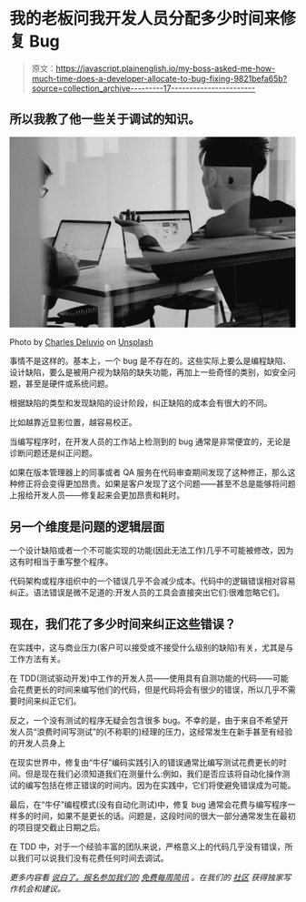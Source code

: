 # 我的老板问我开发人员分配多少时间来修复 Bug

> 原文：<https://javascript.plainenglish.io/my-boss-asked-me-how-much-time-does-a-developer-allocate-to-bug-fixing-9821befa65b?source=collection_archive---------17----------------------->

## 所以我教了他一些关于调试的知识。

![](img/33d3ed7baa9e902a537952bb3d9e5aa7.png)

Photo by [Charles Deluvio](https://unsplash.com/@charlesdeluvio?utm_source=medium&utm_medium=referral) on [Unsplash](https://unsplash.com?utm_source=medium&utm_medium=referral)

事情不是这样的。基本上，一个 bug 是不存在的。这些实际上要么是编程缺陷、设计缺陷，要么是被用户视为缺陷的缺失功能，再加上一些奇怪的类别，如安全问题，甚至是硬件或系统问题。

根据缺陷的类型和发现缺陷的设计阶段，纠正缺陷的成本会有很大的不同。

比如越靠近显影位置，越容易校正。

当编写程序时，在开发人员的工作站上检测到的 bug 通常是非常便宜的，无论是诊断问题还是纠正问题。

如果在版本管理器上的同事或者 QA 服务在代码审查期间发现了这种修正，那么这种修正将会变得更加昂贵。如果是客户发现了这个问题——甚至不总是能够将问题上报给开发人员——修复起来会更加昂贵和耗时。

## **另一个维度是问题的逻辑层面**

一个设计缺陷或者一个不可能实现的功能(因此无法工作)几乎不可能被修改，因为这有时相当于重写整个程序。

代码架构或程序组织中的一个错误几乎不会减少成本。代码中的逻辑错误相对容易纠正。语法错误是微不足道的:开发人员的工具会直接突出它们:很难忽略它们。

## **现在，我们花了多少时间来纠正这些错误？**

在实践中，这与商业压力(客户可以接受或不接受什么级别的缺陷)有关，尤其是与工作方法有关。

在 TDD(测试驱动开发)中工作的开发人员——使用具有自测功能的代码——可能会花费更长的时间来编写他们的代码，但是代码将会有很少的错误，所以几乎不需要时间来纠正它们。

反之，一个没有测试的程序无疑会包含很多 bug。不幸的是，由于来自不希望开发人员“浪费时间写测试”的(不称职的)经理的压力，这经常发生在新手甚至有经验的开发人员身上

在现实世界中，修复由“牛仔”编码实践引入的错误通常比编写测试花费更长的时间。但是现在我们必须知道我们在测量什么:例如，我们是否应该将自动化操作测试的编写包括在修正错误的时间内。因为在实践中，它们将使避免错误成为可能。

最后，在“牛仔”编程模式(没有自动化测试)中，修复 bug 通常会花费与编写程序一样多的时间，如果不是更长的话。问题是，这段时间的很大一部分通常发生在最初的项目提交截止日期之后。

在 TDD 中，对于一个经验丰富的团队来说，严格意义上的代码几乎没有错误，所以我们可以说我们没有花费任何时间去调试。

*更多内容看* [*说白了。报名参加我们的*](http://plainenglish.io/) [*免费每周简讯*](http://newsletter.plainenglish.io/) *。在我们的* [*社区*](https://discord.gg/GtDtUAvyhW) *获得独家写作机会和建议。*